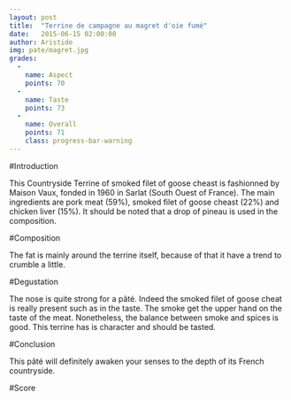 ```yaml
---
layout: post
title:  "Terrine de campagne au magret d'oie fumé"
date:   2015-06-15 02:00:00
author: Aristide
img: pate/magret.jpg
grades:
  -
    name: Aspect
    points: 70
  -
    name: Taste
    points: 73
  -
    name: Overall
    points: 71
    class: progress-bar-warning
---
```


#Introduction

This Countryside Terrine of smoked filet of goose cheast is fashionned by Maison Vaux, fonded in 1960 in Sarlat (South Ouest of France).
The main ingredients are pork meat (59%), smoked filet of goose cheast (22%) and chicken liver (15%). It should be noted that a drop of pineau is used in the composition.

#Composition

The fat is mainly around the terrine itself, because of that it have a trend to crumble a little. 

#Degustation

The nose is quite strong for a pâté. Indeed the smoked filet of goose cheat is really present such as in the taste.
The smoke get the upper hand on the taste of the meat. Nonetheless, the balance between smoke and spices is good. 
This terrine has is character and should be tasted.

#Conclusion

This pâté will definitely awaken your senses to the depth of its French countryside.


#Score
